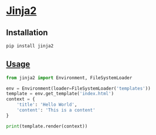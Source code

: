 # [Jinja2](https://jinja.palletsprojects.com)

## Installation

``` bash
pip install jinja2
```

## [Usage](https://jinja.palletsprojects.com/templates)

```python
from jinja2 import Environment, FileSystemLoader

env = Environment(loader=FileSystemLoader('templates'))
template = env.get_template('index.html')
context = {
    'title': 'Hello World',
    'content': 'This is a content'
}

print(template.render(context))
```
